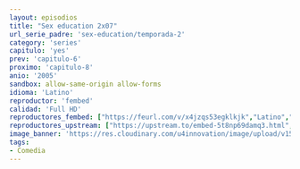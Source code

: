 ```yaml
---
layout: episodios
title: "Sex education 2x07"
url_serie_padre: 'sex-education/temporada-2'
category: 'series'
capitulo: 'yes'
prev: 'capitulo-6'
proximo: 'capitulo-8'
anio: '2005'
sandbox: allow-same-origin allow-forms
idioma: 'Latino'
reproductor: 'fembed'
calidad: 'Full HD'
reproductores_fembed: ["https://feurl.com/v/x4jzqs53egklkjk","Latino","https://mstream.website/g0zy6oftug0j","Latino","https://gdriveplayer.co/embed2.php?link=RpvoMLMURVq7eH5FhMScWQD3ETd0HyjgMVu8CzBICq%252F0qXdvvFlSqFIyQUtsFjlvUjOxB0MIphKxa%252F69HN5YADbG5yhuyzj6NpYKTMVQAzYRKdvPLOCLWbc2VM4eQqbGUXfZKiS4q3TrrApZvT0HGeXF5pI0dK2xXvnn2LCEEIv1A7trbUx32tsmHL7pXtpm8wmjVsUqkkfYivVcAJqQrx","Latino"]
reproductores_upstream: ["https://upstream.to/embed-5t8np69damq3.html","Latino","https://upstream.to/embed-hpsrasgqfb9p.html","Latino"]
image_banner: 'https://res.cloudinary.com/u4innovation/image/upload/v1565906678/sex-poster-min_yeylaj.jpg'
tags:
- Comedia
---
```













